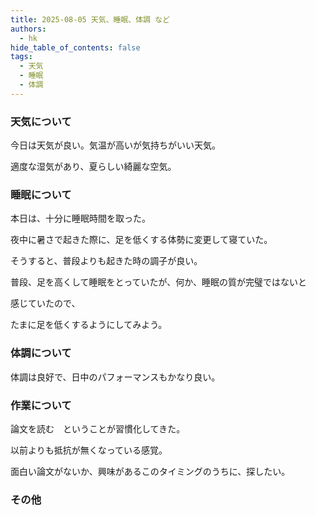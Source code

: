 ```yaml
---
title: 2025-08-05 天気、睡眠、体調 など
authors:
  - hk
hide_table_of_contents: false
tags:
  - 天気
  - 睡眠
  - 体調
---
```

### 天気について

今日は天気が良い。気温が高いが気持ちがいい天気。

適度な湿気があり、夏らしい綺麗な空気。


### 睡眠について

<!-- truncate -->

本日は、十分に睡眠時間を取った。

夜中に暑さで起きた際に、足を低くする体勢に変更して寝ていた。

そうすると、普段よりも起きた時の調子が良い。

普段、足を高くして睡眠をとっていたが、何か、睡眠の質が完璧ではないと

感じていたので、

たまに足を低くするようにしてみよう。

### 体調について

体調は良好で、日中のパフォーマンスもかなり良い。


### 作業について

論文を読む　ということが習慣化してきた。

以前よりも抵抗が無くなっている感覚。

面白い論文がないか、興味があるこのタイミングのうちに、探したい。


### その他

